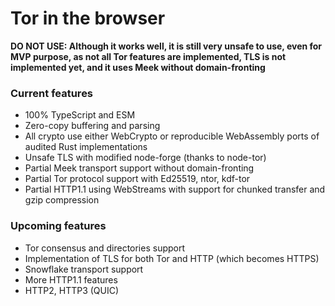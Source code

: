 # Tor in the browser

**DO NOT USE: Although it works well, it is still very unsafe to use, even for MVP purpose, as not all Tor features are implemented, TLS is not implemented yet, and it uses Meek without domain-fronting**

### Current features
- 100% TypeScript and ESM
- Zero-copy buffering and parsing
- All crypto use either WebCrypto or reproducible WebAssembly ports of audited Rust implementations
- Unsafe TLS with modified node-forge (thanks to node-tor)
- Partial Meek transport support without domain-fronting
- Partial Tor protocol support with Ed25519, ntor, kdf-tor
- Partial HTTP1.1 using WebStreams with support for chunked transfer and gzip compression

### Upcoming features
- Tor consensus and directories support
- Implementation of TLS for both Tor and HTTP (which becomes HTTPS)
- Snowflake transport support
- More HTTP1.1 features
- HTTP2, HTTP3 (QUIC)